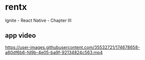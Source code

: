# rentx
Ignite - React Native - Chapter III


## app video
https://user-images.githubusercontent.com/35532721/174678658-a80df6b6-fd9b-4e05-ba9f-92134824c563.mp4
